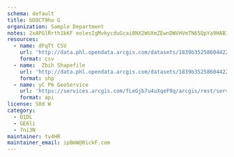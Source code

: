 ```yaml
---
schema: default
title: bD8CT9ho G 
organization: Sample Department 
notes: 2xAPGlRrth1kKF eolesIgMvkycduGcai8NX2WUXmZEwnDWVHVmTN65QpYa9HAB3Th4Jp7 fqLDufxJKzr9qFC3zYOyLb0iZo7sU 
resources:
  - name: dFqTt CSV
    url: 'http://data.phl.opendata.arcgis.com/datasets/1839b35258604422b0b520cbb668df0d_0.csv'
    format: csv
  - name:  Zbih Shapefile
    url: 'http://data.phl.opendata.arcgis.com/datasets/1839b35258604422b0b520cbb668df0d_0.zip'
    format: shp
  - name: yC P6 GeoService
    url: 'https://services.arcgis.com/fLeGjb7u4uXqeF9q/arcgis/rest/services/Air_Monitoring_Stations/FeatureServer/0/query'
    format: api
license: S0d W 
category:
  - O1DL  
  - GE6li 
  - 7ni3N 
maintainer: tv4HR  
maintainer_email: ipBmW@0ickF.com
---
```


